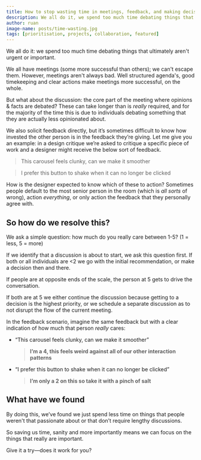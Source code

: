 ```yaml
---
title: How to stop wasting time in meetings, feedback, and making decisions.
description: We all do it, we spend too much time debating things that ultimately are not urgent or important. How do we stop?
author: ruan
image-name: posts/time-wasting.jpg
tags: [prioritisation, projects, collaboration, featured]
---
```


We all do it: we spend too much time debating things that ultimately aren't urgent or important.

We all have meetings (some more successful than others); we can't escape them. However, meetings aren't always bad. Well structured agenda's, good timekeeping and clear actions make meetings more successful, on the whole.

But what about the discussion: the core part of the meeting where opinions & facts are debated? These can take longer than is _really_ required, and for the majority of the time this is due to individuals debating something that they are actually less opinionated about.

We also solicit feedback directly, but it’s sometimes difficult to know how invested the other person is in the feedback they’re giving. Let me give you an example: in a design critique we’re asked to critique a specific piece of work and a designer might receive the below sort of feedback.

> This carousel feels clunky, can we make it smoother

> I prefer this button to shake when it can no longer be clicked

How is the designer expected to know which of these to action? Sometimes people default to the most senior person in the room (which is _all sorts_ of wrong), action _everything_, or only action the feedback that they personally agree with.

## So how do we resolve this?

We ask a simple question: how much do you really care between 1-5? (1 = less, 5 = more)

If we identify that a discussion is about to start, we ask this question first. If both or all individuals are <2 we go with the initial recommendation, or make a decision then and there.

If people are at opposite ends of the scale, the person at 5 gets to drive the conversation.

If both are at 5 we either continue the discussion because getting to a decision is the highest priority, or we schedule a separate discussion as to not disrupt the flow of the current meeting.

In the feedback scenario, imagine the same feedback but with a clear indication of how much that person _really_ cares:

- “This carousel feels clunky, can we make it smoother”

  > **I’m a 4, this feels weird against all of our other interaction patterns**

- “I prefer this button to shake when it can no longer be clicked”
  > **I’m only a 2 on this so take it with a pinch of salt**

## What have we found

By doing this, we’ve found we just spend less time on things that people weren't that passionate about or that don’t require lengthy discussions.

So saving us time, sanity and more importantly means we can focus on the things that really are important.

Give it a try—does it work for you?
